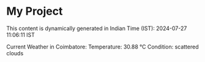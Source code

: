 # My Project

This content is dynamically generated in Indian Time (IST): 2024-07-27 11:06:11 IST


Current Weather in Coimbatore:
Temperature: 30.88 °C
Condition: scattered clouds
